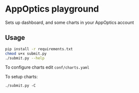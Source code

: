 # AppOptics playground

Sets up dashboard, and some charts in your AppOptics account

## Usage

```bash
pip install -r requirements.txt
chmod u+x submit.py
./submit.py --help
```

To configure charts edit `conf/charts.yaml`

To setup charts:

```
./submit.py -C
```

